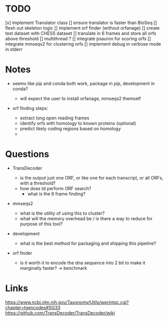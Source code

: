  
# TODO
[x] implement Translator class
    [] ensure translator is faster than BioSeq 
[] flesh out skeleton logic
[] implement orf finder (without orfanage)
    [] create test dataset with CHESS dataset
    [] translate in 6 frames and store all orfs above threshold
    [] multithread ? 
[] integrate psauron for scoring orfs
[] integrate mmseqs2 for clustering orfs
[] implement debug in verbose mode in stderr

# Notes
- seems like pip and conda both work, package in pip, development in conda?
    - will expect the user to install orfanage, mmseqs2 themself

- orf finding steps:
    - extract long open reading frames
    - identify orfs with homology to known proteins (optional)
    - predict likely coding regions based on homology
    - 


# Questions
- TransDecoder
    - is the output just one ORF, or like one for each transcript, or all ORFs, with a threshold?
    - how does td perform ORF search? 
        - what is the 6 frame finding? 

- mmseqs2
    - what is the utility of using this to cluster?
    - what will the memory overhead be / is there a way to reduce for purpose of this tool? 

- development
    - what is the best method for packaging and shipping this pipeline?

- orf finder
    - is it worth it to encode the dna sequence into 2 bit to make it marginally faster? -> benchmark

# Links
https://www.ncbi.nlm.nih.gov/Taxonomy/Utils/wprintgc.cgi?chapter=tgencodes#SG33
https://github.com/TransDecoder/TransDecoder/wiki